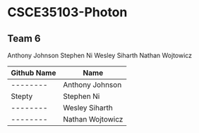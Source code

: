 # CSCE35103-Photon
## Team 6
Anthony Johnson
Stephen Ni
Wesley Siharth
Nathan Wojtowicz

| Github Name  | Name |
| ------------- | ------------- |
| --------  | Anthony Johnson  |
| Stepty  | Stephen Ni  |
| --------  | Wesley Siharth |
| --------  | Nathan Wojtowicz  |
